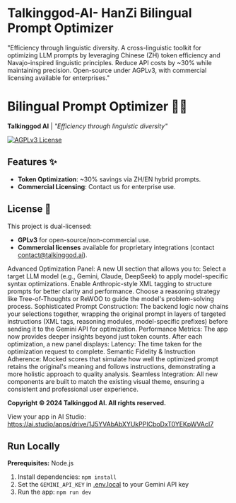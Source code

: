 
# Talkinggod-AI- HanZi Bilingual Prompt Optimizer
"Efficiency through linguistic diversity. A cross-linguistic toolkit for optimizing LLM prompts by leveraging Chinese (ZH) token efficiency and Navajo-inspired linguistic principles. Reduce API costs by ~30% while maintaining precision. Open-source under AGPLv3, with commercial licensing available for enterprises."
# Bilingual Prompt Optimizer 🐎🔠

**Talkinggod AI** | *"Efficiency through linguistic diversity"*

[![AGPLv3 License](https://img.shields.io/badge/license-AGPLv3-blue.svg)](LICENSE-AGPL)

## Features ✨
- **Token Optimization**: ~30% savings via ZH/EN hybrid prompts.
- **Commercial Licensing**: Contact us for enterprise use.
## License 📜  
This project is dual-licensed:  
- **GPLv3** for open-source/non-commercial use.  
- **Commercial licenses** available for proprietary integrations (contact contact@talkinggod.ai). 


Advanced Optimization Panel: A new UI section that allows you to:
Select a target LLM model (e.g., Gemini, Claude, DeepSeek) to apply model-specific syntax optimizations.
Enable Anthropic-style XML tagging to structure prompts for better clarity and performance.
Choose a reasoning strategy like Tree-of-Thoughts or ReWOO to guide the model's problem-solving process.
Sophisticated Prompt Construction: The backend logic now chains your selections together, wrapping the original prompt in layers of targeted instructions (XML tags, reasoning modules, model-specific prefixes) before sending it to the Gemini API for optimization.
Performance Metrics: The app now provides deeper insights beyond just token counts. After each optimization, a new panel displays:
Latency: The time taken for the optimization request to complete.
Semantic Fidelity & Instruction Adherence: Mocked scores that simulate how well the optimized prompt retains the original's meaning and follows instructions, demonstrating a more holistic approach to quality analysis.
Seamless Integration: All new components are built to match the existing visual theme, ensuring a consistent and professional user experience.


**Copyright © 2024 Talkinggod AI. All rights reserved.**


View your app in AI Studio: https://ai.studio/apps/drive/1J5YVAbAbXYUkPPICboDxT0YEKpWVAcI7

## Run Locally

**Prerequisites:**  Node.js


1. Install dependencies:
   `npm install`
2. Set the `GEMINI_API_KEY` in [.env.local](.env.local) to your Gemini API key
3. Run the app:
   `npm run dev`
